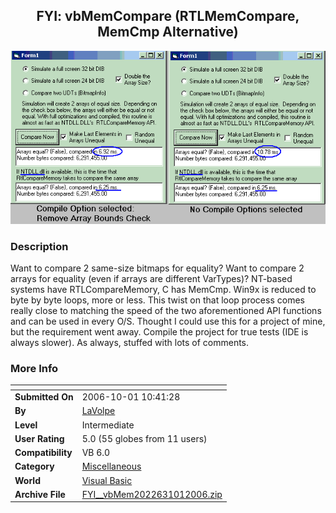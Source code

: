 ﻿<div align="center">

## FYI: vbMemCompare \(RTLMemCompare, MemCmp Alternative\)

<img src="PIC20061011151365279.gif">
</div>

### Description

Want to compare 2 same-size bitmaps for equality? Want to compare 2 arrays for equality (even if arrays are different VarTypes)? NT-based systems have RTLCompareMemory, C has MemCmp. Win9x is reduced to byte by byte loops, more or less. This twist on that loop process comes really close to matching the speed of the two aforementioned API functions and can be used in every O/S. Thought I could use this for a project of mine, but the requirement went away. Compile the project for true tests (IDE is always slower). As always, stuffed with lots of comments.
 
### More Info
 


<span>             |<span>
---                |---
**Submitted On**   |2006-10-01 10:41:28
**By**             |[LaVolpe](https://github.com/Planet-Source-Code/PSCIndex/blob/master/ByAuthor/lavolpe.md)
**Level**          |Intermediate
**User Rating**    |5.0 (55 globes from 11 users)
**Compatibility**  |VB 6\.0
**Category**       |[Miscellaneous](https://github.com/Planet-Source-Code/PSCIndex/blob/master/ByCategory/miscellaneous__1-1.md)
**World**          |[Visual Basic](https://github.com/Planet-Source-Code/PSCIndex/blob/master/ByWorld/visual-basic.md)
**Archive File**   |[FYI\_\_vbMem2022631012006\.zip](https://github.com/Planet-Source-Code/lavolpe-fyi-vbmemcompare-rtlmemcompare-memcmp-alternative__1-66677/archive/master.zip)








